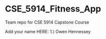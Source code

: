 # CSE_5914_Fitness_App
Team repo for CSE 5914 Capstone Course

Add your name HERE:
1.) Owen Hennessey
